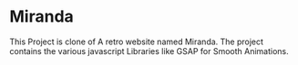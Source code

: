 # Miranda


This Project is clone of A retro website named Miranda. The project contains the various javascript Libraries like GSAP for Smooth Animations.  
